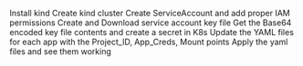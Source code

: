 Install kind
Create kind cluster
Create ServiceAccount and add proper IAM permissions
Create and Download service account key file 
Get the Base64 encoded key file contents and create a secret in K8s
Update the YAML files for each app with the Project_ID, App_Creds, Mount points
Apply the yaml files and see them working
